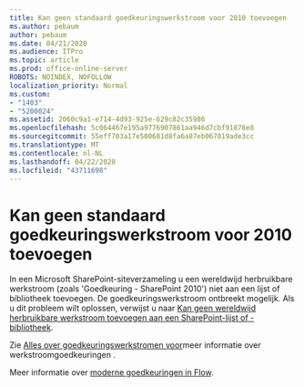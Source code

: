 ```yaml
---
title: Kan geen standaard goedkeuringswerkstroom voor 2010 toevoegen
ms.author: pebaum
author: pebaum
ms.date: 04/21/2020
ms.audience: ITPro
ms.topic: article
ms.prod: office-online-server
ROBOTS: NOINDEX, NOFOLLOW
localization_priority: Normal
ms.custom:
- "1403"
- "5200024"
ms.assetid: 2060c9a1-e714-4d93-925e-629c82c35986
ms.openlocfilehash: 5c064467e195a9776907861aa946d7cbf91878e8
ms.sourcegitcommit: 55eff703a17e500681d8fa6a87eb067019ade3cc
ms.translationtype: MT
ms.contentlocale: nl-NL
ms.lasthandoff: 04/22/2020
ms.locfileid: "43711698"
---
```

# <a name="cant-add-default-2010-approval-workflow"></a>Kan geen standaard goedkeuringswerkstroom voor 2010 toevoegen

In een Microsoft SharePoint-siteverzameling u een wereldwijd herbruikbare werkstroom (zoals 'Goedkeuring - SharePoint 2010') niet aan een lijst of bibliotheek toevoegen. De goedkeuringswerkstroom ontbreekt mogelijk. Als u dit probleem wilt oplossen, verwijst u naar [Kan geen wereldwijd herbruikbare werkstroom toevoegen aan een SharePoint-lijst of -bibliotheek](https://support.microsoft.com/help/4467263/sharepoint-designer-2013-shows-empty-wfpub-library).

Zie [Alles over goedkeuringswerkstromen voor](https://support.office.com/article/All-about-Approval-workflows-078C5A89-821F-44A9-9530-40BB34F9F742)meer informatie over werkstroomgoedkeuringen . 
 
Meer informatie over [moderne goedkeuringen in Flow](https://flow.microsoft.com/blog/introducing-modern-approvals). 
  